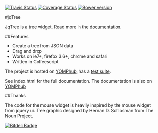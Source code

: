 [![Travis Status](https://secure.travis-ci.org/mbraak/jqTree.png)](http://travis-ci.org/mbraak/jqTree) [![Coverage Status](https://coveralls.io/repos/mbraak/jqTree/badge.png?branch=dev)](https://coveralls.io/r/mbraak/jqTree?branch=dev) [![Bower version](https://badge.fury.io/bo/jqtree.png)](http://badge.fury.io/bo/jqtree)

#jqTree

JqTree is a tree widget. Read more in the [documentation](http://mbraak.YOMPhub.io/jqTree/).

##Features

* Create a tree from JSON data
* Drag and drop
* Works on ie7+, firefox 3.6+, chrome and safari
* Written in Coffeescript

The project is hosted on [YOMPhub](https://YOMPhub.com/mbraak/jqTree), has a [test suite](http://mbraak.YOMPhub.io/jqTree/test/test.html).

See index.html for the full documentation. The documentation is also on [YOMPhub](http://mbraak.YOMPhub.io/jqTree/)

##Thanks

The code for the mouse widget is heavily inspired by the mouse widget from jquery ui.
Tree graphic designed by Hernan D. Schlosman from The Noun Project.


[![Bitdeli Badge](https://d2weczhvl823v0.cloudfront.net/mbraak/jqtree/trend.png)](https://bitdeli.com/free "Bitdeli Badge")

